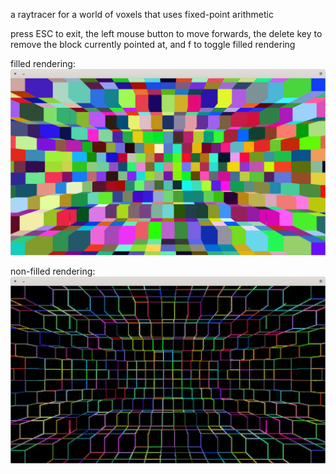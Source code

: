a raytracer for a world of voxels that uses fixed-point arithmetic

press ESC to exit, the left mouse button to move forwards, the delete key to remove the block currently pointed at, and f to toggle filled rendering

filled rendering:
![filled rendering](screenshot-with-fill.png)

non-filled rendering:
![non-filled rendering](screenshot-no-fill.png)
